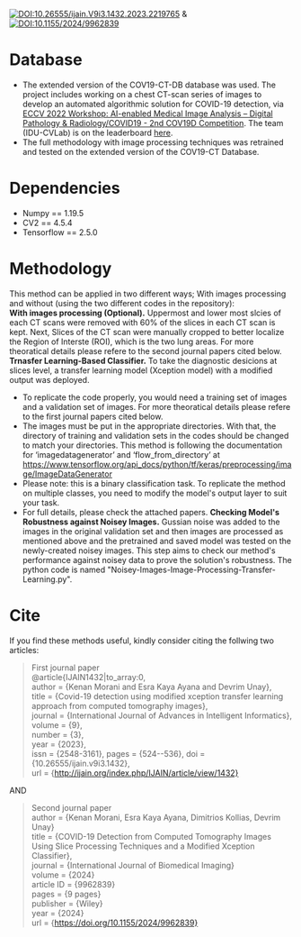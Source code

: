 [![DOI:10.26555/ijain.V9i3.1432.2023.2219765](http://img.shields.io/badge/DOI-10.26555/21681163-B31B1B.svg)](https://doi.org/10.26555/ijain.v9i3.1432)
&
[![DOI:10.1155/2024/9962839](http://img.shields.io/badge/DOI-10.1155/2024/9962839-B31B1B.svg)](https://doi.org/10.1155/2024/9962839)

  
# Database
* The extended version of the COV19-CT-DB database was used. The project includes working on a chest CT-scan series of images to develop an automated algorithmic solution for COVID-19 detection, via [ECCV 2022 Workshop: AI-enabled Medical Image Analysis – Digital Pathology & Radiology/COVID19 - 2nd COV19D Competition](https://mlearn.lincoln.ac.uk/eccv-2022-ai-mia/). The team (IDU-CVLab) is on the leaderboard [here](https://cpb-eu-w2.wpmucdn.com/blogs.lincoln.ac.uk/dist/c/6133/files/2022/07/mia_eccv_2022_leaderboard.pdf).  
* The full methodology with image processing techniques was retrained and tested on the extended version of the COV19-CT Database.

# Dependencies
- Numpy == 1.19.5
- CV2 == 4.5.4
- Tensorflow == 2.5.0

# Methodology
This method can be applied in two different ways; With images processing and without (using the two different codes in the repository):  
**With images processing (Optional).** Uppermost and lower most slcies of each CT scans were removed with 60% of the slices in each CT scan is kept. Next, Slices of the CT scan were manually cropped to better localize the Region of Interste (ROI), which is the two lung areas. For more theoratical details please refere to the second journal papers cited below.    
**Trnasfer Learning-Based Classifier.** To take the diagnostic desicions at slices level, a transfer learning model (Xception model) with a modified output was deployed.    
* To replicate the code properly, you would need a training set of images and a validation set of images. For more theoratical details please refere to the first journal papers cited below.    
* The images must be put in the appropriate directories. With that, the directory of training and validation sets in the codes should be changed to match your directories. This method is following the documentation for ‘imagedatagenerator’ and ‘flow_from_directory’ at https://www.tensorflow.org/api_docs/python/tf/keras/preprocessing/image/ImageDataGenerator
* Please note: this is a binary classification task. To replicate the method on multiple classes, you need to modify the model's output layer to suit your task.
* For full details, please check the attached papers.
**Checking Model's Robustness against Noisey Images.** Gussian noise was added to the images in the original validation set and then images are processed as mentioned above and the pretrained and saved model was tested on the newly-created noisey images. This step aims to check our method's performance against noisey data to prove the solution's robustness. The python code is named "Noisey-Images-Image-Processing-Transfer-Learning.py".

# Cite
If you find these methods useful, kindly consider citing the follwing two articles: <br/>
>First journal paper  
        @article{IJAIN1432|to_array:0,  
	author = {Kenan Morani and Esra Kaya Ayana and Devrim Unay},  
	title = {Covid-19 detection using modified xception transfer  learning approach from computed tomography images},  
	journal = {International Journal of Advances in Intelligent Informatics},  
	volume = {9},  
	number = {3},  
	year = {2023},  
	issn = {2548-3161},	pages = {524--536},	doi = {10.26555/ijain.v9i3.1432},  
	url = {http://ijain.org/index.php/IJAIN/article/view/1432}  
  
AND  
  
>Second journal paper  
  author = {Kenan Morani, Esra Kaya Ayana, Dimitrios Kollias, Devrim Unay} <br/>
  title = {COVID-19 Detection from Computed Tomography Images Using Slice Processing Techniques and a Modified Xception Classifier}, <br/>
  journal = {International Journal of Biomedical Imaging} <br/>
  volume = {2024} <br/>
  article ID = {9962839} <br/>
  pages = {9 pages} <br/>
  publisher = {Wiley} <br/>
  year = {2024} <br/>
  url = {https://doi.org/10.1155/2024/9962839} <br/>

